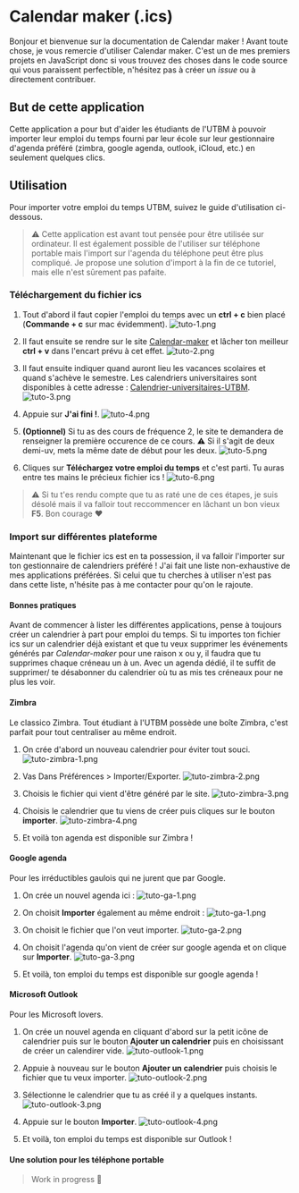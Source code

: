 # Calendar maker (.ics)

Bonjour et bienvenue sur la documentation de Calendar maker ! Avant toute chose, je vous remercie d'utiliser Calendar maker. C'est un de mes premiers projets en JavaScript donc si vous trouvez des choses dans le code source qui vous paraissent perfectible, n'hésitez pas à créer un *issue* ou à directement contribuer.

## But de cette application

Cette application a pour but d'aider les étudiants de l'UTBM à pouvoir importer leur emploi du temps fourni par leur école sur leur gestionnaire d'agenda préféré (zimbra, google agenda, outlook, iCloud, etc.) en seulement quelques clics.

## Utilisation

Pour importer votre emploi du temps UTBM, suivez le guide d'utilisation ci-dessous.
> :warning: Cette application est avant tout pensée pour être utilisée sur ordinateur. Il est également possible de l'utiliser sur téléphone portable mais l'import sur l'agenda du téléphone peut être plus compliqué. Je propose une solution d'import à la fin de ce tutoriel, mais elle n'est sûrement pas pafaite.

### Téléchargement du fichier ics

1. Tout d'abord il faut copier l'emploi du temps avec un **ctrl + c** bien placé (**Commande + c** sur mac évidemment).
![tuto-1.png](./images-documentation/tuto-1.png)

2. Il faut ensuite se rendre sur le site [Calendar-maker](https://zer67.github.io/calendar-maker-host/) et lâcher ton meilleur **ctrl + v** dans l'encart prévu à cet effet.
![tuto-2.png](./images-documentation/tuto-2.png)

3. Il faut ensuite indiquer quand auront lieu les vacances scolaires et quand s'achève le semestre. Les calendriers universitaires sont disponibles à cette adresse : [Calendrier-universitaires-UTBM](https://www.utbm.fr/espace-etudiants/calendriers-plannings-emplois-du-temps/).
![tuto-3.png](./images-documentation/tuto-3.png)

4. Appuie sur **J'ai fini !**. 
![tuto-4.png](./images-documentation/tuto-4.png)

5. **(Optionnel)** Si tu as des cours de fréquence 2, le site te demandera de renseigner la première occurence de ce cours. :warning: Si il s'agit de deux demi-uv, mets la même date de début pour les deux.
![tuto-5.png](./images-documentation/tuto-5.png)

6. Cliques sur **Téléchargez votre emploi du temps** et c'est parti. Tu auras entre tes mains le précieux fichier ics !
![tuto-6.png](./images-documentation/tuto-6.png)

> :warning: Si tu t'es rendu compte que tu as raté une de ces étapes, je suis désolé mais il va falloir tout reccommencer en lâchant un bon vieux **F5**. Bon courage :heart: 

### Import sur différentes plateforme

Maintenant que le fichier ics est en ta possession, il va falloir l'importer sur ton gestionnaire de calendriers préféré ! J'ai fait une liste non-exhaustive de mes applications préférées. Si celui que tu cherches à utiliser n'est pas dans cette liste, n'hésite pas à me contacter pour qu'on le rajoute.

#### Bonnes pratiques

Avant de commencer à lister les différentes applications, pense à toujours créer un calendrier à part pour emploi du temps. Si tu importes ton fichier ics sur un calendrier déjà existant et que tu veux supprimer les événements générés par *Calendar-maker* pour une raison x ou y, il faudra que tu supprimes chaque créneau un à un. Avec un agenda dédié, il te suffit de supprimer/ te désabonner du calendrier où tu as mis tes créneaux pour ne plus les voir.

#### Zimbra

Le classico Zimbra. Tout étudiant à l'UTBM possède une boîte Zimbra, c'est parfait pour tout centraliser au même endroit.

1. On crée d'abord un nouveau calendrier pour éviter tout souci.
![tuto-zimbra-1.png](./images-documentation/tuto-zimbra/tuto-zimbra-1.png)

2. Vas Dans Préférences > Importer/Exporter.
![tuto-zimbra-2.png](./images-documentation/tuto-zimbra/tuto-zimbra-2.png)

3. Choisis le fichier qui vient d'être généré par le site.
![tuto-zimbra-3.png](./images-documentation/tuto-zimbra/tuto-zimbra-3.png)

4. Choisis le calendrier que tu viens de créer puis cliques sur le bouton **importer**.
![tuto-zimbra-4.png](./images-documentation/tuto-zimbra/tuto-zimbra-4.png)

5. Et voilà ton agenda est disponible sur Zimbra !

#### Google agenda

Pour les irréductibles gaulois qui ne jurent que par Google.

1. On crée un nouvel agenda ici :
![tuto-ga-1.png](./images-documentation/tuto-google-agenda/tuto-ga-1.png)

2. On choisit **Importer** également au même endroit :
![tuto-ga-1.png](./images-documentation/tuto-google-agenda/tuto-ga-1.png)

3. On choisit le fichier que l'on veut importer.
![tuto-ga-2.png](./images-documentation/tuto-google-agenda/tuto-ga-2.png)

4. On choisit l'agenda qu'on vient de créer sur google agenda et on clique sur **Importer**.
![tuto-ga-3.png](./images-documentation/tuto-google-agenda/tuto-ga-3.png)

5. Et voilà, ton emploi du temps est disponible sur google agenda !

#### Microsoft Outlook

Pour les Microsoft lovers.

1. On crée un nouvel agenda en cliquant d'abord sur la petit icône de calendrier puis sur le bouton **Ajouter un calendrier** puis en choisissant de créer un calendirer vide.
![tuto-outlook-1.png](./images-documentation/tuto-outlook/tuto-outlook-1.png)

2. Appuie à nouveau sur le bouton **Ajouter un calendrier** puis choisis le fichier que tu veux importer.
![tuto-outlook-2.png](./images-documentation/tuto-outlook/tuto-outlook-2.png)

3. Sélectionne le calendrier que tu as créé il y a quelques instants.
![tuto-outlook-3.png](./images-documentation/tuto-outlook/tuto-outlook-3.png)

4. Appuie sur le bouton **Importer**.
![tuto-outlook-4.png](./images-documentation/tuto-outlook/tuto-outlook-4.png)

5. Et voilà, ton emploi du temps est disponible sur Outlook !

#### Une solution pour les téléphone portable

> Work in progress :construction: